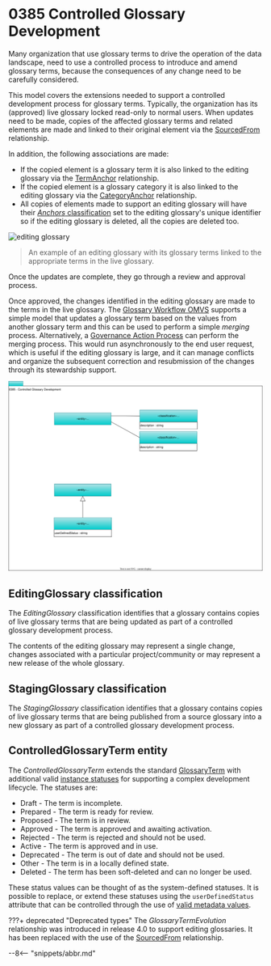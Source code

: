 <!-- SPDX-License-Identifier: CC-BY-4.0 -->
<!-- Copyright Contributors to the ODPi Egeria project. -->

# 0385 Controlled Glossary Development

Many organization that use glossary terms to drive the operation of the data landscape, need to use a controlled process to introduce and amend glossary terms, because the consequences of any change need to be carefully considered.  

This model covers the extensions needed to support a controlled development process for glossary terms.  Typically, the organization has its (approved) live glossary locked read-only to normal users.  When updates need to be made, copies of the affected glossary terms and related elements are made and linked to their original element via the [SourcedFrom](/types/0/0011-Managing-Referenceables) relationship.

In addition, the following associations are made:

* If the copied element is a glossary term it is also linked to the editing glossary via the [TermAnchor](/types/3/0330-Terms) relationship.
* If the copied element is a glossary category it is also linked to the editing glossary via the [CategoryAnchor](/types/3/0320-Category-Hierarchy) relationship.
* All copies of elements made to support an editing glossary will have their [*Anchors* classification](/types/0/0010-Base-Model) set to the editing glossary's unique identifier so if the editing glossary is deleted, all the copies are deleted too.


![editing glossary](editing-glossary.svg)
> An example of an editing glossary with its glossary terms linked to the appropriate terms in the live glossary.

Once the updates are complete, they go through a review and approval process.

Once approved, the changes identified in the editing glossary are made to the terms in the live glossary.  The [Glossary Workflow OMVS](/services/omvs/glossary-workflow/overview) supports a simple model that updates a glossary term based on the values from another glossary term and this can be used to perform a simple *merging* process. Alternatively, a [Governance Action Process](/concepts/governance-action-process) can perform the merging process.  This would run asynchronously to the end user request, which is useful if the editing glossary is large, and it can manage conflicts and organize the subsequent correction and resubmission of the changes through its stewardship support.  

![UML](0385-Controlled-Glossary-Development.svg)

## EditingGlossary classification

The *EditingGlossary* classification identifies that a glossary contains copies of live glossary terms that are being updated as part of a controlled glossary development process.

The contents of the editing glossary may represent a single change, changes associated with a particular project/community or may represent a new release of the whole glossary.

## StagingGlossary classification

The *StagingGlossary* classification identifies that a glossary contains copies of live glossary terms that are being published from a source glossary into a new glossary as part of a controlled glossary development process.

## ControlledGlossaryTerm entity

The *ControlledGlossaryTerm* extends the standard [GlossaryTerm](/types/3/0330-Terms) with additional valid [instance statuses](/concepts/instance-status) for supporting a complex development lifecycle.  The statuses are:

* Draft      - The term is incomplete. 
* Prepared   - The term is ready for review.
* Proposed   - The term is in review.
* Approved   - The term is approved and awaiting activation.
* Rejected   - The term is rejected and should not be used.
* Active     - The term is approved and in use.
* Deprecated - The term is out of date and should not be used.
* Other      - The term is in a locally defined state.
* Deleted    - The term has been soft-deleted and can no longer be used.

These status values can be thought of as the system-defined statuses.  It is possible to replace, or extend these statuses using the `userDefinedStatus` attribute that can be controlled through the use of [valid metadata values](/guides/planning/valid-values/overview).


???+ deprecated "Deprecated types"
    The *GlossaryTermEvolution* relationship was introduced in release 4.0 to support editing glossaries. It has been replaced with the use of the [SourcedFrom](/types/0/0011-Managing-Referenceables) relationship.


--8<-- "snippets/abbr.md"